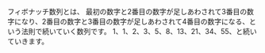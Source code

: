フィボナッチ数列とは、
最初の数字と2番目の数字が足しあわされて3番目の数字になり、2番目の数字と3番目の数字が足しあわされて4番目の数字になる、という法則で続いていく数列です。 1、1、2、3、5、8、13、21、34、55、と続いていきます。

